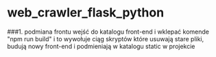 # web_crawler_flask_python
###1. podmiana frontu
wejść do katalogu front-end i wklepać komende "npm run build" i to wywołuje ciąg skryptów 
które usuwają stare pliki, budują nowy front-end i podmieniają w katalogu static w projekcie